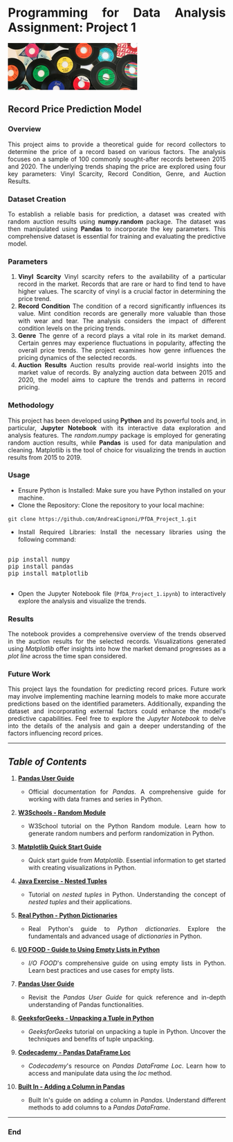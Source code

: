  <div align="justify">

# Programming for Data Analysis Assignment: Project 1
![Alt text](img/Records.png)
## Record Price Prediction Model

### Overview
This project aims to provide a theoretical guide for record collectors to determine the price of a record based on various factors. The analysis focuses on a sample of 100 commonly sought-after records between 2015 and 2020. The underlying trends shaping the price are explored using four key parameters: Vinyl Scarcity, Record Condition, Genre, and Auction Results.
### Dataset Creation
To establish a reliable basis for prediction, a dataset was created with random auction results using **numpy.random** package. The dataset was then manipulated using **Pandas** to incorporate the key parameters. This comprehensive dataset is essential for training and evaluating the predictive model.
### Parameters
1. **Vinyl Scarcity**
Vinyl scarcity refers to the availability of a particular record in the market. Records that are rare or hard to find tend to have higher values. The scarcity of vinyl is a crucial factor in determining the price trend.
2. **Record Condition**
The condition of a record significantly influences its value. Mint condition records are generally more valuable than those with wear and tear. The analysis considers the impact of different condition levels on the pricing trends.
3. **Genre**
The genre of a record plays a vital role in its market demand. Certain genres may experience fluctuations in popularity, affecting the overall price trends. The project examines how genre influences the pricing dynamics of the selected records.
4. **Auction Results**
Auction results provide real-world insights into the market value of records. By analyzing auction data between 2015 and 2020, the model aims to capture the trends and patterns in record pricing.
### Methodology
This project has been developed using **Python** and its powerful tools and, in particular, **Jupyter Notebook** with its interactive data exploration and analysis features. The *random.numpy* package is employed for generating random auction results, while **Pandas** is used for data manipulation and cleaning. Matplotlib is the tool of choice for visualizing the trends in auction results from 2015 to 2019.
### Usage
* Ensure Python is Installed:
Make sure you have Python installed on your machine.
* Clone the Repository:
Clone the repository to your local machine:  

`git clone https://github.com/AndreaCignoni/PfDA_Project_1.git`
* Install Required Libraries:
Install the necessary libraries using the following command:
<pre>

pip install numpy
pip install pandas
pip install matplotlib

</pre>
* Open the Jupyter Notebook file (`PfDA_Project_1.ipynb`) to interactively explore the analysis and visualize the trends.
### Results
The notebook provides a comprehensive overview of the trends observed in the auction results for the selected records. Visualizations generated using *Matplotlib* offer insights into how the market demand progresses as a *plot line* across the time span considered.
### Future Work
This project lays the foundation for predicting record prices. Future work may involve implementing machine learning models to make more accurate predictions based on the identified parameters. Additionally, expanding the dataset and incorporating external factors could enhance the model's predictive capabilities.
Feel free to explore the *Jupyter Notebook* to delve into the details of the analysis and gain a deeper understanding of the factors influencing record prices.

***

## *Table of Contents*

1. **[Pandas User Guide](https://pandas.pydata.org/pandas-docs/stable/user_guide/10min.html)**
   - Official documentation for *Pandas*. A comprehensive guide for working with data frames and series in Python.

2. **[W3Schools - Random Module](https://www.w3schools.com/python/module_random.asp)**
   - W3School tutorial on the Python Random module. Learn how to generate random numbers and perform randomization in Python.

3. **[Matplotlib Quick Start Guide](https://matplotlib.org/stable/users/explain/quick_start.html)**
   - Quick start guide from *Matplotlib*. Essential information to get started with creating visualizations in Python.

4. **[Java Exercise - Nested Tuples](https://www.javaexercise.com/python/python-nested-tuples)**
   - Tutorial on *nested tuples* in Python. Understanding the concept of *nested tuples* and their applications.

5. **[Real Python - Python Dictionaries](https://realpython.com/python-dicts/)**
   - Real Python's guide to *Python dictionaries*. Explore the fundamentals and advanced usage of *dictionaries* in Python.

6. **[I/O FOOD - Guide to Using Empty Lists in Python](https://ioflood.com/blog/python-empty-list-guide-to-using-empty-lists-in-python/)**
   - *I/O FOOD*'s comprehensive guide on using empty lists in Python. Learn best practices and use cases for empty lists.

7. **[Pandas User Guide](https://pandas.pydata.org/pandas-docs/stable/user_guide/10min.html)**
   - Revisit the *Pandas User Guide* for quick reference and in-depth understanding of Pandas functionalities.

8. **[GeeksforGeeks - Unpacking a Tuple in Python](https://www.geeksforgeeks.org/unpacking-a-tuple-in-python/)**
   - *GeeksforGeeks* tutorial on unpacking a tuple in Python. Uncover the techniques and benefits of tuple unpacking.

9. **[Codecademy - Pandas DataFrame Loc](https://www.codecademy.com/resources/docs/pandas/dataframe/loc)**
   - *Codecademy*'s resource on *Pandas DataFrame Loc*. Learn how to access and manipulate data using the *loc* method.

10. **[Built In - Adding a Column in Pandas](https://builtin.com/data-science/pandas-add-column)**
    - Built In's guide on adding a column in *Pandas*. Understand different methods to add columns to a *Pandas DataFrame*.

***

### End
 </div>